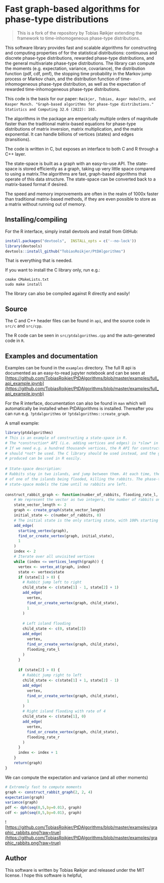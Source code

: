 # Fast graph-based algorithms for phase-type distributions

> This is a fork of the repository by Tobias Røikjer extending the framework to time-inhomogeneous phase-type distributions.

This software library provides fast and scalable algorithms for constructing and computing properties of for the statistical
distributions: continuous and discrete phase-type distributions, rewarded phase-type distributions, and the general multivariate phase-type distributions. The library can compute the moments (e.g. expectation, variance, covariance), the distribution function (pdf, cdf, pmf), the stopping time probability in the Markov jump process or Markov chain, and the distribution function of time-inhomogeneous phase-type distribution, as well as the expectation of rewarded time-inhomogeneous phase-type distributions.

This code is the basis for our paper: `Røikjer, Tobias, Asger Hobolth, and Kasper Munch. "Graph-based algorithms for phase-type distributions." Statistics and Computing 32.6 (2022): 103.`

The algorithms in the package are emperically multiple orders of magnitude faster than the traditional matrix-based equations for phase-type distributions of matrix inversion, matrix multiplication, and the matrix exponential. It can handle billions of vertices (states) and edges (transitions).

The code is written in C, but exposes an interface to both C and R through a C++ layer.


The state-space is built as a graph with an easy-to-use API. The state-space is stored efficiently as a graph, taking up very little space compared to using a matrix.The algorithms are fast, graph-based algorithms that operate of this data structure. The state-space can be converted back to a matrix-based format if desired.

The speed and memory improvements are often in the realm of 1000x faster than traditional matrix-based methods, if they are even possible to store as a matrix without running out of memory.

## Installing/compiling
For the R interface, simply install devtools and install from GitHub:

```R
install.packages("devtools",  INSTALL_opts = c('--no-lock'))
library(devtools)
devtools::install_github("TobiasRoikjer/PtDAlgorithms")
```

That is everything that is needed.

If you want to install the C library only, run e.g.:

```
cmake CMakeLists.txt
sudo make install
```

The library can also be compiled against R directly and easily!

## Source
The C and C++ header files can be found in `api`, and the source
code in `src/c` and `src/cpp`.

The R code can be seen in `src/ptdalgorithms.cpp` and the auto-generated code in `R`.

## Examples and documentation
Examples can be found in the `examples` directory. The full R api is documented as an easy-to-read jupyter notebook and can be seen at [https://github.com/TobiasRoikjer/PtDAlgorithms/blob/master/examples/full_api_example.ipynb](https://github.com/TobiasRoikjer/PtDAlgorithms/blob/master/examples/full_api_example.ipynb)

For the R interface, documentation can also be found in `man` which will automatically be installed when PtDAlgorithms is installed. Thereafter you can run e.g. `?ptdalgorithms` or `?ptdalgorithms::create_graph`.

A small example:

```R
library(ptdalgorithms)
# This is an example of constructing a state-space in R.
# The *construction* API (i.e. adding vertices and edges) is *slow* in R.
# If we need e.g. a hundred thousand+ vertices, the R API for construction
# should *not* be used. The C library should be used instead, and the graph
# produced can be used in R easily.

# State-space description:
# Rabbits stay in two islands, and jump between them. At each time, there is a probability
# of one of the islands being flooded, killing the rabbits. The phase-type distributions
# state-space models the time until no rabbits are left.

construct_rabbit_graph <- function(number_of_rabbits, flooding_rate_l, flooding_rate_r) {
    # We represent the vector as two integers, the number of rabbits on the left and right island
    state_vector_length <- 2
    graph <- create_graph(state_vector_length)
    initial_state <- c(number_of_rabbits, 0)
    # The initial state is the only starting state, with 100% starting probability
    add_edge(
      starting_vertex(graph),
      find_or_create_vertex(graph, initial_state),
      1
    )
    index <- 2
    # Iterate over all unvisited vertices
    while (index <= vertices_length(graph)) {
      vertex <- vertex_at(graph, index)
      state <- vertex$state
      if (state[1] > 0) {
        # Rabbit jump left to right
        child_state <- c(state[1] - 1, state[2] + 1)
        add_edge(
          vertex,
          find_or_create_vertex(graph, child_state),
          1
        )

        # Left island flooding
        child_state <- c(0, state[2])
        add_edge(
          vertex,
          find_or_create_vertex(graph, child_state),
          flooding_rate_l
        )
      }

      if (state[2] > 0) {
        # Rabbit jump right to left
        child_state <- c(state[1] + 1, state[2] - 1)
        add_edge(
          vertex,
          find_or_create_vertex(graph, child_state),
          1
        )
        # Right island flooding with rate of 4
        child_state <- c(state[1], 0)
        add_edge(
          vertex,
          find_or_create_vertex(graph, child_state),
          flooding_rate_r
        )
      }
      index <- index + 1
    }
    return(graph)
}
```

We can compute the expectation and variance (and all other moments)

```R
# Extremely fast to compute moments
graph <- construct_rabbit_graph(2, 2, 4)
expectation(graph)
variance(graph)
pdf <- dph(seq(0,5,by=0.01), graph)
cdf <- pph(seq(0,5,by=0.01), graph)

```

![https://github.com/TobiasRoikjer/PtDAlgorithms/blob/master/examples/graphic_rabbits.png?raw=true](https://github.com/TobiasRoikjer/PtDAlgorithms/blob/master/examples/graphic_rabbits.png?raw=true)

## Author
This software is written by Tobias Røikjer and released under the MIT license.
I hope this software is helpful,
